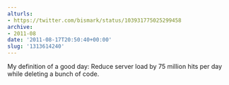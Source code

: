 ```yaml
---
alturls:
- https://twitter.com/bismark/status/103931775025299458
archive:
- 2011-08
date: '2011-08-17T20:50:40+00:00'
slug: '1313614240'
---
```


My definition of a good day: Reduce server load by 75 million hits per day while deleting a bunch of code.

